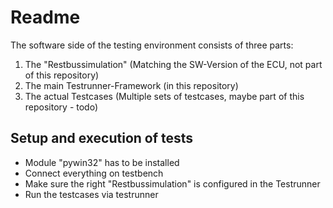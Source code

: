 # Readme

The software side of the testing environment consists of three parts:

1. The "Restbussimulation" (Matching the SW-Version of the ECU, not part of this repository)
2. The main Testrunner-Framework (in this repository)
3. The actual Testcases (Multiple sets of testcases, maybe part of this repository - todo)

## Setup and execution of tests

- Module "pywin32" has to be installed
- Connect everything on testbench
- Make sure the right "Restbussimulation" is configured in the Testrunner
- Run the testcases via testrunner